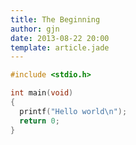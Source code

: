 ```yaml
---
title: The Beginning
author: gjn
date: 2013-08-22 20:00
template: article.jade
---
```


```c
#include <stdio.h>

int main(void)
{
  printf("Hello world\n");
  return 0;
}
```





